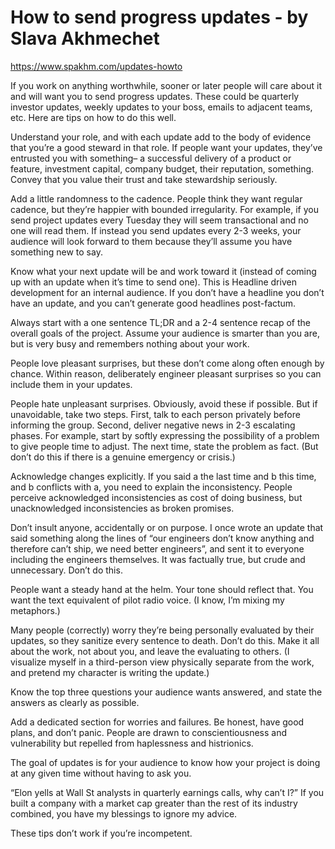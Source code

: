 # How to send progress updates - by Slava Akhmechet

https://www.spakhm.com/updates-howto

If you work on anything worthwhile, sooner or later people will care about it and will want you to send progress updates. These could be quarterly investor updates, weekly updates to your boss, emails to adjacent teams, etc. Here are tips on how to do this well.

Understand your role, and with each update add to the body of evidence that you’re a good steward in that role. If people want your updates, they’ve entrusted you with something– a successful delivery of a product or feature, investment capital, company budget, their reputation, something. Convey that you value their trust and take stewardship seriously.

Add a little randomness to the cadence. People think they want regular cadence, but they’re happier with bounded irregularity. For example, if you send project updates every Tuesday they will seem transactional and no one will read them. If instead you send updates every 2-3 weeks, your audience will look forward to them because they’ll assume you have something new to say.

Know what your next update will be and work toward it (instead of coming up with an update when it’s time to send one). This is Headline driven development for an internal audience. If you don’t have a headline you don’t have an update, and you can’t generate good headlines post-factum.

Always start with a one sentence TL;DR and a 2-4 sentence recap of the overall goals of the project. Assume your audience is smarter than you are, but is very busy and remembers nothing about your work.

People love pleasant surprises, but these don’t come along often enough by chance. Within reason, deliberately engineer pleasant surprises so you can include them in your updates.

People hate unpleasant surprises. Obviously, avoid these if possible. But if unavoidable, take two steps. First, talk to each person privately before informing the group. Second, deliver negative news in 2-3 escalating phases. For example, start by softly expressing the possibility of a problem to give people time to adjust. The next time, state the problem as fact. (But don’t do this if there is a genuine emergency or crisis.)

Acknowledge changes explicitly. If you said a the last time and b this time, and b conflicts with a, you need to explain the inconsistency. People perceive acknowledged inconsistencies as cost of doing business, but unacknowledged inconsistencies as broken promises.

Don’t insult anyone, accidentally or on purpose. I once wrote an update that said something along the lines of “our engineers don’t know anything and therefore can’t ship, we need better engineers”, and sent it to everyone including the engineers themselves. It was factually true, but crude and unnecessary. Don’t do this.

People want a steady hand at the helm. Your tone should reflect that. You want the text equivalent of pilot radio voice. (I know, I’m mixing my metaphors.)

Many people (correctly) worry they’re being personally evaluated by their updates, so they sanitize every sentence to death. Don’t do this. Make it all about the work, not about you, and leave the evaluating to others. (I visualize myself in a third-person view physically separate from the work, and pretend my character is writing the update.)

Know the top three questions your audience wants answered, and state the answers as clearly as possible.

Add a dedicated section for worries and failures. Be honest, have good plans, and don’t panic. People are drawn to conscientiousness and vulnerability but repelled from haplessness and histrionics.

The goal of updates is for your audience to know how your project is doing at any given time without having to ask you.

“Elon yells at Wall St analysts in quarterly earnings calls, why can’t I?” If you built a company with a market cap greater than the rest of its industry combined, you have my blessings to ignore my advice.

These tips don’t work if you’re incompetent.

